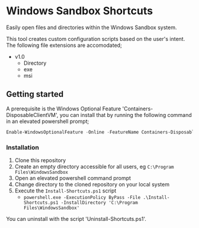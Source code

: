 # Windows Sandbox Shortcuts

Easily open files and directories within the Windows Sandbox system.

This tool creates custom configuration scripts based on the user's intent. The
following file extensions are accomodated;

* v1.0
    * Directory
    * exe
    * msi

## Getting started

A prerequisite is the Windows Optional Feature 'Containers-DisposableClientVM',
you can install that by running the following command in an elevated powershell
prompt;

```powershell
Enable-WindowsOptionalFeature -Online -FeatureName Containers-DisposableClientVM
```

### Installation

1. Clone this repository
2. Create an empty directory accessible for all users, eg `C:\Program Files\WindowsSandbox`
3. Open an elevated powershell command prompt
4. Change directory to the cloned repository on your local system
4. Execute the `Install-Shortcuts.ps1` script
    * `powershell.exe -ExecutionPolicy ByPass -File .\Install-Shortcuts.ps1 -InstallDirectory 'C:\Program Files\WindowsSandbox'`

You can uninstall with the script 'Uninstall-Shortcuts.ps1'.

